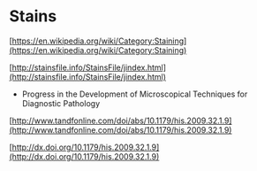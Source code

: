 # Stains

[https://en.wikipedia.org/wiki/Category:Staining](https://en.wikipedia.org/wiki/Category:Staining)

[http://stainsfile.info/StainsFile/jindex.html](http://stainsfile.info/StainsFile/jindex.html)

* Progress in the Development of Microscopical Techniques for Diagnostic Pathology

[http://www.tandfonline.com/doi/abs/10.1179/his.2009.32.1.9](http://www.tandfonline.com/doi/abs/10.1179/his.2009.32.1.9)

[http://dx.doi.org/10.1179/his.2009.32.1.9](http://dx.doi.org/10.1179/his.2009.32.1.9)


